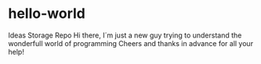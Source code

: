 # hello-world
Ideas Storage Repo
Hi there,
I´m just a new guy trying to understand the wonderfull world of programming
Cheers and thanks in advance for all your help!

